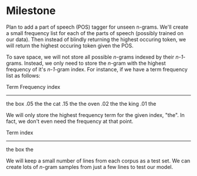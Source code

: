 # Milestone

Plan to add a part of speech (POS) tagger for unseen n-grams. We'll create a small frequency list 
for each of the parts of speech (possibly trained on our data). Then instead of blindly returning 
the highest occuring token, we will return the highest occuring token given the POS.

To save space, we will not store all possible *n*-grams indexed by their *n-1*-grams. Instead, we 
only need to store the *n*-gram with the highest frequency of it's *n-1*-gram index. For instance, 
if we have a term frequency list as follows:

Term    Frequency    index
------- ---------- --------
the box  .05        the
the cat  .15        the
the oven  .02       the
the king  .01       the

We will only store the highest frequency term for the given index, "the". In fact, we don't even
need the frequency at that point.

Term     index
-------  --------
the box  the

We will keep a small number of lines from each corpus as a test set. We can create lots of *n*-gram
samples from just a few lines to test our model. 
